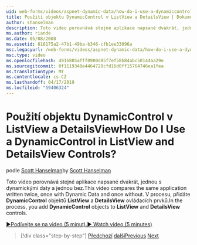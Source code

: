 ```yaml
---
uid: web-forms/videos/aspnet-dynamic-data/how-do-i-use-a-dynamiccontrol-in-listview-and-detailsview-controls
title: Použití objektu DynamicControl v ListView a DetailsView | Dokumenty Microsoft
author: shanselman
description: Toto video porovnává stejné aplikace napsané dvakrát, jednou s dynamickými daty a jednou bez. V procesu, přidejte atribut DynamicControl objekty do ListView...
ms.author: riande
ms.date: 05/08/2008
ms.assetid: 816175a2-47b1-49ba-b346-cfb1ee33096a
msc.legacyurl: /web-forms/videos/aspnet-dynamic-data/how-do-i-use-a-dynamiccontrol-in-listview-and-detailsview-controls
msc.type: video
ms.openlocfilehash: 4916885afff0900d85f7ef58b84abc50144aa29e
ms.sourcegitcommit: 0f1119340e4464720cfd16d0ff15764746ea1fea
ms.translationtype: MT
ms.contentlocale: cs-CZ
ms.lasthandoff: 04/17/2019
ms.locfileid: "59406324"
---
```

# <a name="how-do-i-use-a-dynamiccontrol-in-listview-and-detailsview-controls"></a><span data-ttu-id="c0bd0-105">Použití objektu DynamicControl v ListView a DetailsView</span><span class="sxs-lookup"><span data-stu-id="c0bd0-105">How Do I Use a DynamicControl in ListView and DetailsView Controls?</span></span>

<span data-ttu-id="c0bd0-106">podle [Scott Hanselman](https://github.com/shanselman)</span><span class="sxs-lookup"><span data-stu-id="c0bd0-106">by [Scott Hanselman](https://github.com/shanselman)</span></span>

<span data-ttu-id="c0bd0-107">Toto video porovnává stejné aplikace napsané dvakrát, jednou s dynamickými daty a jednou bez.</span><span class="sxs-lookup"><span data-stu-id="c0bd0-107">This video compares the same application written twice, once with Dynamic Data and once without.</span></span> <span data-ttu-id="c0bd0-108">V procesu, přidáte **DynamicControl** objektů **ListView** a **DetailsView** ovládacích prvků.</span><span class="sxs-lookup"><span data-stu-id="c0bd0-108">In the process, you add **DynamicControl** objects to **ListView** and **DetailsView** controls.</span></span>

[<span data-ttu-id="c0bd0-109">&#9654;Podívejte se na video (5 minut).</span><span class="sxs-lookup"><span data-stu-id="c0bd0-109">&#9654; Watch video (5 minutes)</span></span>](https://channel9.msdn.com/Blogs/ASP-NET-Site-Videos/how-do-i-use-a-dynamiccontrol-in-listview-and-detailsview-controls)

> [!div class="step-by-step"]
> <span data-ttu-id="c0bd0-110">[Předchozí](how-do-i-display-unknown-datatypes.md)
> [další](getting-started-with-dynamic-data.md)</span><span class="sxs-lookup"><span data-stu-id="c0bd0-110">[Previous](how-do-i-display-unknown-datatypes.md)
[Next](getting-started-with-dynamic-data.md)</span></span>
